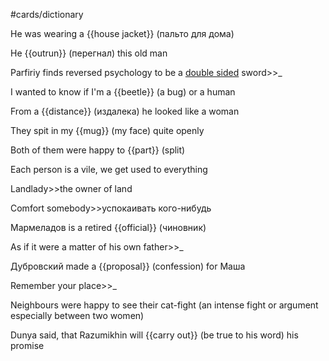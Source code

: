 #cards/dictionary 

He was wearing a {{house jacket}} (пальто для дома) <!--SR:!2024-02-01,9,249-->

He {{outrun}} (перегнал) this old man 

Parfiriy finds reversed psychology to be a <u>double sided</u> sword>>_ 

I wanted to know if I'm a {{beetle}} (a bug) or a human

From a {{distance}} (издалека) he looked like a woman

They spit in my {{mug}} (my face) quite openly <!--SR:!2024-02-02,8,269-->

Both of them were happy to {{part}} (split) <!--SR:!2024-02-04,10,289-->

Each person is a vile, we get used to everything

Landlady>>the owner of land <!--SR:!2024-02-23,36,270-->

Comfort somebody>>успокаивать кого-нибудь <!--SR:!2024-01-31,4,274-->

Мармеладов is a retired {{official}} (чиновник) <!--SR:!2024-02-07,14,250-->

As if it were a matter of his own father>>_

Дубровский made a {{proposal}} (confession) for Маша <!--SR:!2024-02-12,26,270-->

Remember your place>>_ <!--SR:!2024-02-29,39,250-->

Neighbours were  happy to see their cat-fight (an intense fight or argument especially between two women)

Dunya said, that Razumikhin will {{carry out}} (be true to his word) his promise <!--SR:!2024-02-12,14,214-->

